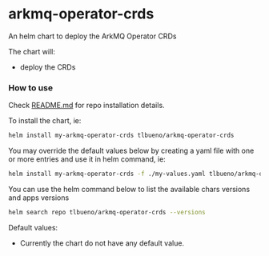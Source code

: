 # arkmq-operator-crds

An helm chart to deploy the ArkMQ Operator CRDs

The chart will:
- deploy the CRDs

### How to use

Check [README.md](../../README.md) for repo installation details.

To install the chart, ie:
```sh
helm install my-arkmq-operator-crds tlbueno/arkmq-operator-crds
```

You may override the default values below by creating a yaml file with one or more entries and use it in helm command, ie:
```sh
helm install my-arkmq-operator-crds -f ./my-values.yaml tlbueno/arkmq-operator-crds
```

You can use the helm command below to list the available chars versions and apps versions
```sh
helm search repo tlbueno/arkmq-operator-crds --versions
```

Default values:
- Currently the chart do not have any default value.

